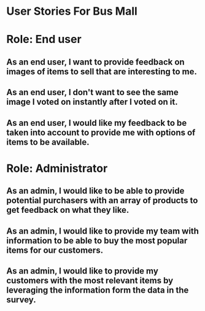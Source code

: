 # User Stories For Bus Mall

# Role: End user

## As an end user, I want to provide feedback on images of items to sell that are interesting to me.

## As an end user, I don't want to see the same image I voted on instantly after I voted on it.

## As an end user, I would like my feedback to be taken into account to provide me with options of items to be available.

# Role: Administrator

## As an admin, I would like to be able to provide potential purchasers with an array of products to get feedback on what they like.

## As an admin, I would like to provide my team with information to be able to buy the most popular items for our customers.

## As an admin, I would like to provide my customers with the most relevant items by leveraging the information form the data in the survey.


